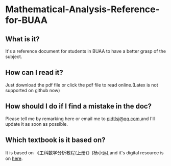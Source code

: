 # Mathematical-Analysis-Reference-for-BUAA
## What is it?
It's a reference document for students in BUAA to have a better grasp of the subject.
## How can I read it?
Just download the pdf file or click the pdf file to read online.(Latex is not supported on github now)
## How should I do if I find a mistake in the doc?
Please tell me by remarking here or email me to pidtlsj@qq.com,and I'll update it as soon as possible.
## Which textbook is it based on?
It is based on 《工科数学分析教程(上册)》(杨小远),and it's digital resource is on [here](http://cms.sciencepress.cn/channelurl.jspx?channelId=5630).
